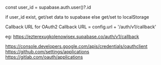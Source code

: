 const user_id = supabase.auth.user()?.id

if user_id exist, get/set data to supabase
else get/set to localStorage



Callback URL for OAuth2
Callback URL = config.url + '/auth/v1/callback'

eg:
https://ezterexugkolenowjsex.supabase.co/auth/v1/callback


https://console.developers.google.com/apis/credentials/oauthclient
https://github.com/settings/applications
https://gitlab.com/oauth/applications
